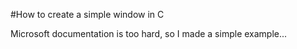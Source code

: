 #How to create a simple window in C

Microsoft documentation is too hard, so I made a simple example...
